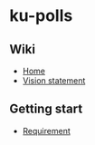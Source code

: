 # ku-polls

## Wiki
* [Home](https://github.com/nabhan-au/ku-polls/wiki)
* [Vision statement](https://github.com/nabhan-au/ku-polls/wiki/Vision-Statement)

## Getting start
* [Requirement](https://github.com/nabhan-au/ku-polls/wiki/Requirements)
